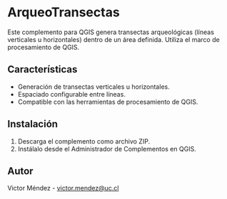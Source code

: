 # ArqueoTransectas

Este complemento para QGIS genera transectas arqueológicas (líneas verticales u horizontales) dentro de un área definida. Utiliza el marco de procesamiento de QGIS.

## Características

- Generación de transectas verticales u horizontales.
- Espaciado configurable entre líneas.
- Compatible con las herramientas de procesamiento de QGIS.

## Instalación

1. Descarga el complemento como archivo ZIP.
2. Instálalo desde el Administrador de Complementos en QGIS.

## Autor
Victor Méndez - victor.mendez@uc.cl
